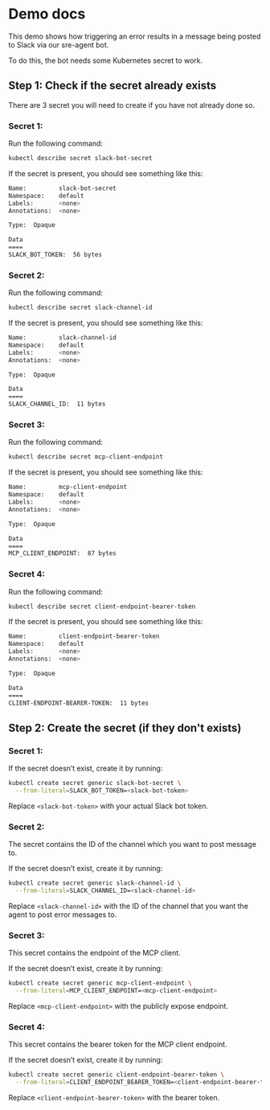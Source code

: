 # Demo docs

This demo shows how triggering an error results in a message being posted to Slack via our sre-agent bot.

To do this, the bot needs some Kubernetes secret to work.

## Step 1: Check if the secret already exists
There are 3 secret you will need to create if you have not already done so.

### Secret 1: 

Run the following command:
```bash
kubectl describe secret slack-bot-secret
```

If the secret is present, you should see something like this:

```bash
Name:         slack-bot-secret
Namespace:    default
Labels:       <none>
Annotations:  <none>

Type:  Opaque

Data
====
SLACK_BOT_TOKEN:  56 bytes
```


### Secret 2: 

Run the following command:
```bash
kubectl describe secret slack-channel-id
```

If the secret is present, you should see something like this:

```bash
Name:         slack-channel-id
Namespace:    default
Labels:       <none>
Annotations:  <none>

Type:  Opaque

Data
====
SLACK_CHANNEL_ID:  11 bytes
```

### Secret 3:

Run the following command:
```bash
kubectl describe secret mcp-client-endpoint
```

If the secret is present, you should see something like this:

```bash
Name:         mcp-client-endpoint
Namespace:    default
Labels:       <none>
Annotations:  <none>

Type:  Opaque

Data
====
MCP_CLIENT_ENDPOINT:  87 bytes
```

### Secret 4:

Run the following command:
```bash
kubectl describe secret client-endpoint-bearer-token
```

If the secret is present, you should see something like this:

```bash
Name:         client-endpoint-bearer-token
Namespace:    default
Labels:       <none>
Annotations:  <none>

Type:  Opaque

Data
====
CLIENT-ENDPOINT-BEARER-TOKEN:  11 bytes
```

## Step 2: Create the secret (if they don't exists)

### Secret 1: 

If the secret doesn’t exist, create it by running:
```bash
kubectl create secret generic slack-bot-secret \
  --from-literal=SLACK_BOT_TOKEN=<slack-bot-token>
```

Replace `<slack-bot-token>` with your actual Slack bot token.

### Secret 2: 
The secret contains the ID of the channel which you want to post message to.

If the secret doesn’t exist, create it by running:
```bash
kubectl create secret generic slack-channel-id \
  --from-literal=SLACK_CHANNEL_ID=<slack-channel-id>
```

Replace `<slack-channel-id>` with the ID of the channel that you want the agent to post error messages to.

### Secret 3:
This secret contains the endpoint of the MCP client.

If the secret doesn’t exist, create it by running:
```bash
kubectl create secret generic mcp-client-endpoint \
  --from-literal=MCP_CLIENT_ENDPOINT=<mcp-client-endpoint>
```

Replace `<mcp-client-endpoint>` with the publicly expose endpoint.

### Secret 4:
This secret contains the bearer token for the MCP client endpoint.

If the secret doesn’t exist, create it by running:
```bash
kubectl create secret generic client-endpoint-bearer-token \
  --from-literal=CLIENT_ENDPOINT_BEARER_TOKEN=<client-endpoint-bearer-token>
```

Replace `<client-endpoint-bearer-token>` with the bearer token.